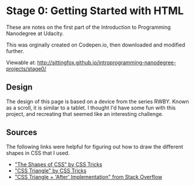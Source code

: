 Stage 0: Getting Started with HTML
==================================

These are notes on the first part of the Introduction to Programming Nanodegree at Udacity.

This was orginally created on Codepen.io, then downloaded and modified further.

Viewable at: http://sittingfox.github.io/introprogramming-nanodegree-projects/stage0/


Design
------

The design of this page is based on a device from the series RWBY. Known as a scroll, it is similar to a tablet. I thought I'd have some fun with this project, and recreating that seemed like an interesting challenge.


Sources
-------

The following links were helpful for figuring out how to draw the different shapes in CSS that I used.

* ["The Shapes of CSS" by CSS Tricks](https://css-tricks.com/examples/ShapesOfCSS/)
* ["CSS Triangle" by CSS Tricks](https://css-tricks.com/snippets/css/css-triangle/)
* ["CSS Triangle + 'After' Implementation" from Stack Overflow](http://stackoverflow.com/questions/8327424/css-triangle-after-implementation)

